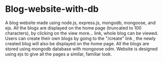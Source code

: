 # Blog-website-with-db
A blog website made using node.js, express.js, mongodb, mongoose, and ejs. All the blogs are displayed on the home page (truncated to 100 characters), by clicking on the view more... link, whole blog can be viewed.
Users can create their own blogs by going to the "/create" link , the newly created blog will also be displayed on the home page. All the blogs are stored using mongodb database with mongoose odm.
Website is designed using ejs to give all the pages a similar, familiar look.
